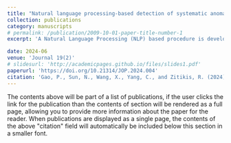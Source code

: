 ```yaml
---
title: "Natural language processing-based detection of systematic anomalies among the narratives of consumer complaints"
collection: publications
category: manuscripts
# permalink: /publication/2009-10-01-paper-title-number-1
excerpt: 'A Natural Language Processing (NLP) based procedure is developed for detecting systematic non-meritorious consumer complaints, simply called systematic anomalies, among complaint narratives. While classification algorithms are used to identify meritorious complaints, in the case of smaller and frequent systematic patterns of non-meritorious complaints, those algorithms may falter due to a variety of reasons, including technical ones as well as natural limitations of human analysts. Therefore, at the next stage after classification, the complaint narratives are converted into quantitative data, which are then analyzed using indices for detecting systematic anomalies. An illustration of the entire procedure is provided using complaint narratives from the Consumer Complaint Database of the Consumer Financial Protection Bureau. The results suggest that the Support Vector Machine (SVM) outperforms other selected classifiers. Although classification results with the VADER intensity pertinent to the featurization step have lower accuracy, they contain fewer non-meritorious complaints than those without the VADER intensity.'

date: 2024-06
venue: 'Journal 19(2)'
# slidesurl: 'http://academicpages.github.io/files/slides1.pdf'
paperurl: 'https://doi.org/10.21314/JOP.2024.004'
citation: 'Gao, P., Sun, N., Wang, X., Yang, C., and Zitikis, R. (2024). &quot;NLP-based detection of systematic anomalies among the narratives of consumer complaints.&quot; <i>Journal of Operational Risk</i>,  19(2),79-104..'
---
```


The contents above will be part of a list of publications, if the user clicks the link for the publication than the contents of section will be rendered as a full page, allowing you to provide more information about the paper for the reader. When publications are displayed as a single page, the contents of the above "citation" field will automatically be included below this section in a smaller font.


